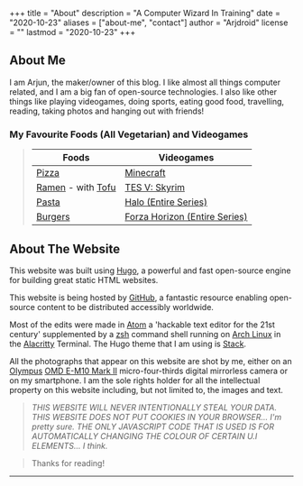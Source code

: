 +++
title = "About"
description = "A Computer Wizard In Training"
date = "2020-10-23"
aliases = ["about-me", "contact"]
author = "Arjdroid"
license = ""
lastmod = "2020-10-23"
+++

## About Me

I am Arjun, the maker/owner of this blog.
I like almost all things computer related, and I am a big fan of open-source technologies.
I also like other things like playing videogames, doing sports, eating good food, travelling, reading, taking photos and hanging out with friends!

### My Favourite Foods (All Vegetarian) and Videogames

> |                                                                                       Foods | Videogames                                                |
> |---------------------------------------------------------------------------------------------|---------------------------------------------------------- |
> |                                                   [Pizza](https://wikipedia.org/wiki/Pizza) | [Minecraft](https://wikipedia.org/wiki/Minecraft)         |
> |   [Ramen](https://wikipedia.org/wiki/Ramen) - with [Tofu](https://wikipedia.org/wiki/Tofu)  | [TES V: Skyrim](https://wikipedia.org/wiki/Skyrim)     |
> |                                                   [Pasta](https://wikipedia.org/wiki/Pasta) | [Halo (Entire Series)](https://wikipedia.org/wiki/Halo)   |
> | [Burgers](https://wikipedia.org/wiki/Burgers) | [Forza Horizon (Entire Series)](https://wikipedia.org/wiki/Forza_\(series\))                            |

## About The Website

This website was built using [Hugo](https://gohugo.io), a powerful and fast open-source engine for building great static HTML websites.

This website is being hosted by [GitHub](https://github.com), a fantastic resource enabling open-source content to be distributed accessibly worldwide.

Most of the edits were made in [Atom](https://atom.io) a 'hackable text editor for the 21st century' supplemented by a [zsh](https://zsh.org) command shell running on [Arch Linux](https://archlinux.org) in the [Alacritty](https://github.com/alacritty/alacritty) Terminal. The Hugo theme that I am using is [Stack](https://github.com/CaiJimmy/hugo-theme-stack/).


All the photographs that appear on this website are shot by me, either on an [Olympus](https://www.olympus-global.com/) [OMD E-M10 Mark II](https://www.olympus.co.uk/site/en/c/cameras/om_d_system_cameras/om_d/e_m10_mark_ii/index.html) micro-four-thirds digital mirrorless camera or on my smartphone. I am the sole rights holder for all the intellectual property on this website including, but not limited to, the images and text.

> _THIS WEBSITE WILL NEVER INTENTIONALLY STEAL YOUR DATA. THIS WEBSITE DOES NOT PUT COOKIES IN YOUR BROWSER... I'm pretty sure. THE ONLY JAVASCRIPT CODE THAT IS USED IS FOR AUTOMATICALLY CHANGING THE COLOUR OF CERTAIN U.I ELEMENTS... I think._

> Thanks for reading!

---
